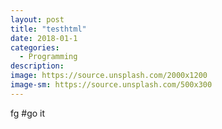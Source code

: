 ```yaml
---
layout: post
title: "testhtml"
date: 2018-01-1
categories:
  - Programming
description: 
image: https://source.unsplash.com/2000x1200
image-sm: https://source.unsplash.com/500x300
---
```

fg
#go it
